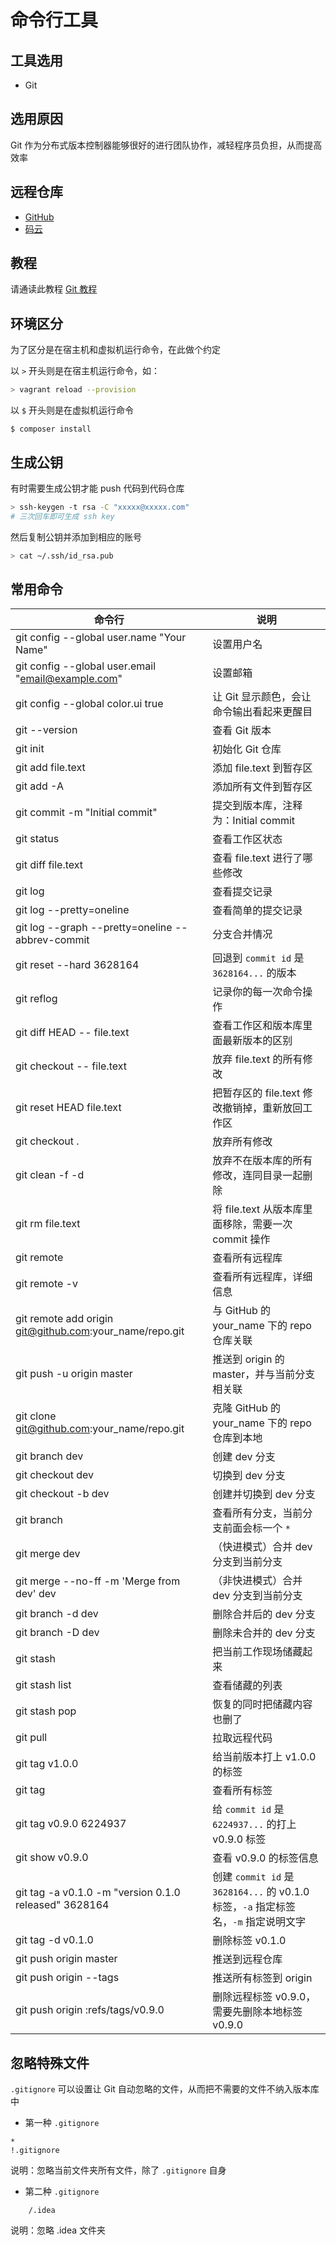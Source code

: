 # 命令行工具

## 工具选用

* Git

## 选用原因

Git 作为分布式版本控制器能够很好的进行团队协作，减轻程序员负担，从而提高效率

## 远程仓库

* [GitHub](https://github.com/)
* [码云](https://gitee.com/)

## 教程

请通读此教程 [Git 教程](https://www.liaoxuefeng.com/wiki/0013739516305929606dd18361248578c67b8067c8c017b000)

## 环境区分

为了区分是在宿主机和虚拟机运行命令，在此做个约定

以 `>` 开头则是在宿主机运行命令，如：

```bash
> vagrant reload --provision
```

以 `$` 开头则是在虚拟机运行命令

```
$ composer install
```

## 生成公钥

有时需要生成公钥才能 push 代码到代码仓库

```bash
> ssh-keygen -t rsa -C "xxxxx@xxxxx.com"
# 三次回车即可生成 ssh key
```

然后复制公钥并添加到相应的账号

```bash
> cat ~/.ssh/id_rsa.pub
```

## 常用命令

| 命令行 | 说明 |
| --- | --- |
| git config --global user.name "Your Name" | 设置用户名 |
| git config --global user.email "email@example.com" | 设置邮箱 |
| git config --global color.ui true | 让 Git 显示颜色，会让命令输出看起来更醒目 |
| git --version | 查看 Git 版本 |
| git init | 初始化 Git 仓库 |
| git add file.text | 添加 file.text 到暂存区 |
| git add -A | 添加所有文件到暂存区 |
| git commit -m "Initial commit" | 提交到版本库，注释为：Initial commit |
| git status | 查看工作区状态 |
| git diff file.text | 查看 file.text 进行了哪些修改 |
| git log | 查看提交记录 |
| git log --pretty=oneline | 查看简单的提交记录 |
| git log --graph --pretty=oneline --abbrev-commit | 分支合并情况 |
| git reset --hard 3628164 | 回退到 `commit id` 是 `3628164...` 的版本 |
| git reflog | 记录你的每一次命令操作 |
| git diff HEAD -- file.text | 查看工作区和版本库里面最新版本的区别 |
| git checkout -- file.text | 放弃 file.text 的所有修改 |
| git reset HEAD file.text | 把暂存区的 file.text 修改撤销掉，重新放回工作区 |
| git checkout . | 放弃所有修改 |
| git clean -f -d | 放弃不在版本库的所有修改，连同目录一起删除 |
| git rm file.text | 将 file.text 从版本库里面移除，需要一次 commit 操作 |
| git remote | 查看所有远程库 |
| git remote -v | 查看所有远程库，详细信息 |
| git remote add origin git@github.com:your_name/repo.git | 与 GitHub 的 your_name 下的 repo 仓库关联 |
| git push -u origin master | 推送到 origin 的 master，并与当前分支相关联 |
| git clone git@github.com:your_name/repo.git | 克隆 GitHub 的 your_name 下的 repo 仓库到本地 |
| git branch dev | 创建 dev 分支 |
| git checkout dev | 切换到 dev 分支 |
| git checkout -b dev | 创建并切换到 dev 分支 |
| git branch | 查看所有分支，当前分支前面会标一个 `*` |
| git merge dev | （快进模式）合并 dev 分支到当前分支 |
| git merge --no-ff -m 'Merge from dev' dev | （非快进模式）合并 dev 分支到当前分支 |
| git branch -d dev | 删除合并后的 dev 分支 |
| git branch -D dev | 删除未合并的 dev 分支 |
| git stash | 把当前工作现场储藏起来 |
| git stash list | 查看储藏的列表 |
| git stash pop | 恢复的同时把储藏内容也删了 |
| git pull | 拉取远程代码 |
| git tag v1.0.0 | 给当前版本打上 v1.0.0 的标签 |
| git tag | 查看所有标签 |
| git tag v0.9.0 6224937 | 给 `commit id` 是 `6224937...` 的打上 v0.9.0 标签 |
| git show v0.9.0 | 查看 v0.9.0 的标签信息 |
| git tag -a v0.1.0 -m "version 0.1.0 released" 3628164 | 创建 `commit id` 是 `3628164...` 的 v0.1.0 标签，`-a` 指定标签名，`-m` 指定说明文字 |
| git tag -d v0.1.0 | 删除标签 v0.1.0 |
| git push origin master | 推送到远程仓库 |
| git push origin --tags | 推送所有标签到 origin |
| git push origin :refs/tags/v0.9.0 | 删除远程标签 v0.9.0，需要先删除本地标签 v0.9.0 |

## 忽略特殊文件

`.gitignore` 可以设置让 Git 自动忽略的文件，从而把不需要的文件不纳入版本库中

* 第一种 `.gitignore`

```
*
!.gitignore
```

说明：忽略当前文件夹所有文件，除了 `.gitignore` 自身

* 第二种 `.gitignore`

```
    /.idea
```
说明：忽略 .idea 文件夹
